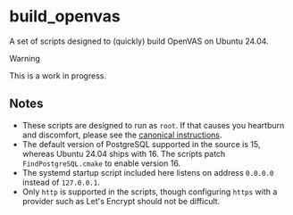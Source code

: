 # build_openvas

A set of scripts designed to (quickly) build OpenVAS on Ubuntu 24.04.

> [!WARNING]
> This is a work in progress.

## Notes

* These scripts are designed to run as `root`.  If that causes you heartburn and discomfort, please see the
[canonical instructions](https://greenbone.github.io/docs/latest/22.4/source-build/).
* The default version of PostgreSQL supported in the source is 15, whereas Ubuntu 24.04 ships with 16.  The
scripts patch `FindPostgreSQL.cmake` to enable version 16.
* The systemd startup script included here listens on address `0.0.0.0` instead of `127.0.0.1`.
* Only `http` is supported in the scripts, though configuring `https` with a provider such as Let's Encrypt should not be difficult.
